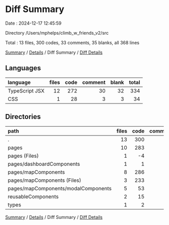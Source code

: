 # Diff Summary

Date : 2024-12-17 12:45:59

Directory /Users/mphelps/climb_w_friends_v2/src

Total : 13 files, 300 codes, 33 comments, 35 blanks, all 368 lines

[Summary](results.md) / [Details](details.md) / Diff Summary / [Diff Details](diff-details.md)

## Languages

| language       | files | code | comment | blank | total |
| :------------- | ----: | ---: | ------: | ----: | ----: |
| TypeScript JSX |    12 |  272 |      30 |    32 |   334 |
| CSS            |     1 |   28 |       3 |     3 |    34 |

## Directories

| path                                | files | code | comment | blank | total |
| :---------------------------------- | ----: | ---: | ------: | ----: | ----: |
| .                                   |    13 |  300 |      33 |    35 |   368 |
| pages                               |    10 |  283 |      33 |    36 |   352 |
| pages (Files)                       |     1 |   -4 |       0 |     0 |    -4 |
| pages/dashboardComponents           |     1 |    1 |       0 |     1 |     2 |
| pages/mapComponents                 |     8 |  286 |      33 |    35 |   354 |
| pages/mapComponents (Files)         |     3 |  233 |      22 |    25 |   280 |
| pages/mapComponents/modalComponents |     5 |   53 |      11 |    10 |    74 |
| reusableComponents                  |     2 |   15 |       0 |    -1 |    14 |
| types                               |     1 |    2 |       0 |     0 |     2 |

[Summary](results.md) / [Details](details.md) / Diff Summary / [Diff Details](diff-details.md)
